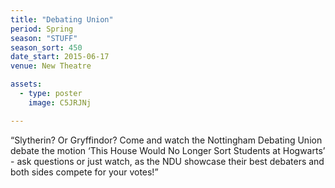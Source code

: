 ```yaml
---
title: "Debating Union"
period: Spring
season: "STUFF"
season_sort: 450
date_start: 2015-06-17
venue: New Theatre

assets:
  - type: poster
    image: C5JRJNj

---
```


“Slytherin? Or Gryffindor? Come and watch the Nottingham Debating Union debate the motion ‘This House Would No Longer Sort Students at Hogwarts’ - ask questions or just watch, as the NDU showcase their best debaters and both sides compete for your votes!”
